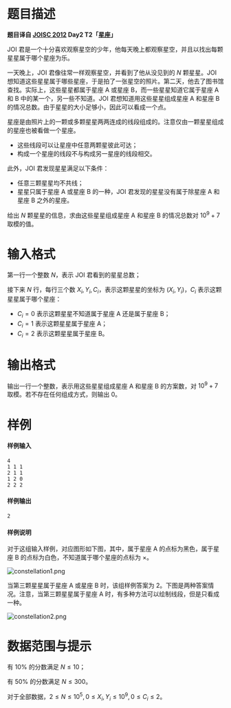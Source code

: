 
# 题目描述

**题目译自 [JOISC 2012](https://www.ioi-jp.org/camp/2012/2012-sp-tasks/index.html) Day2 T2「[星座](https://www.ioi-jp.org/camp/2012/2012-sp-tasks/2012-sp-day2.pdf)」**

JOI 君是一个十分喜欢观察星空的少年，他每天晚上都观察星空，并且以找出每颗星星属于哪个星座为乐。

一天晚上，JOI 君像往常一样观察星空，并看到了他从没见到的 $N$ 颗星星。JOI 想知道这些星星属于哪些星座，于是拍了一张星空的照片。第二天，他去了图书馆查找。实际上，这些星星都属于星座 A 或星座 B，而一些星星知道它属于星座 A 和 B 中的某一个，另一些不知道。JOI 君想知道用这些星星组成星座 A 和星座 B 的情况总数。由于星星的大小足够小，因此可以看成一个点。

星座是由照片上的一颗或多颗星星两两连成的线段组成的。注意仅由一颗星星组成的星座也被看做一个星座。

- 这些线段可以让星座中任意两颗星彼此可达；
- 构成一个星座的线段不与构成另一星座的线段相交。

此外，JOI 君发现星星满足以下条件：

- 任意三颗星星均不共线；
- 星星只属于星座 A 或星座 B 的一种，JOI 君发现的星星没有属于除星座 A 和星座 B 之外的星座。

给出 $N$ 颗星星的信息，求由这些星星组成星座 A 和星座 B 的情况总数对 $10^9+7$ 取模的值。

# 输入格式

第一行一个整数 $N$，表示 JOI 君看到的星星总数；

接下来 $N$ 行，每行三个数 $X_i,Y_i,C_i$，表示这颗星星的坐标为 $(X_i,Y_i)$，$C_i$ 表示这颗星星属于哪个星座：
- $C_i=0$ 表示这颗星星不知道属于星座 A 还是属于星座 B；
- $C_i=1$ 表示这颗星星属于星座 A；
- $C_i=2$ 表示这颗星星属于星座 B。

# 输出格式

输出一行一个整数，表示用这些星星组成星座 A 和星座 B 的方案数，对 $10^9+7$ 取模。若不存在任何组成方式，则输出 $0$。

# 样例

#### 样例输入
```plain
4
1 1 1
2 1 1
1 2 0
2 2 2
```
#### 样例输出
```plain
2
```
#### 样例说明
对于这组输入样例，对应图形如下图，其中，属于星座 A 的点标为黑色，属于星座 B 的点标为白色，不知道属于哪个星座的点标为 $\times$。

![constellation1.png](/source/loj/6717/img/aHR0cHM6Ly9sb2otaW1nLnVweXVuLm1lbmNpLm1lbXNldDAuY24vMjAyMC8wNC8yMy81ZWExNmMyOWI5ODAzLnBuZw==.png)

当第三颗星星属于星座 A 或星座 B 时，该组样例答案为 $2$。下图是两种答案情况。注意，当第三颗星星属于星座 A 时，有多种方法可以绘制线段，但是只看成一种。

![constellation2.png](/source/loj/6717/img/aHR0cHM6Ly9sb2otaW1nLnVweXVuLm1lbmNpLm1lbXNldDAuY24vMjAyMC8wNC8yMy81ZWExNmMyYzNmODJiLnBuZw==.png)

# 数据范围与提示

有 $10\%$ 的分数满足 $N\le 10$；

有 $50\%$ 的分数满足 $N\le 300$。

对于全部数据，$2\le N\le 10^5,0\le X_i,Y_i\le 10^9,0\le C_i\le 2$。

